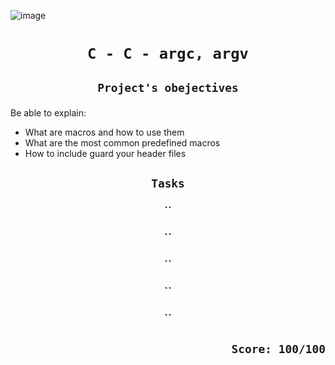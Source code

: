 ![image](https://media.geeksforgeeks.org/wp-content/cdn-uploads/Preprocessor-In-C.png)

# <p align=center>`C - C - argc, argv`</p>
## <p align=center> `Project's obejectives` </p>
Be able to explain:
- What are macros and how to use them
- What are the most common predefined macros
- How to include guard your header files


## <p align=center>`Tasks`</p>
### <p align=center>``</p>
### <p align=center>``</p>
### <p align=center>``</p>
### <p align=center>``</p>
### <p align=center>``</p>



## <p align=right>`Score: 100/100`</p>
